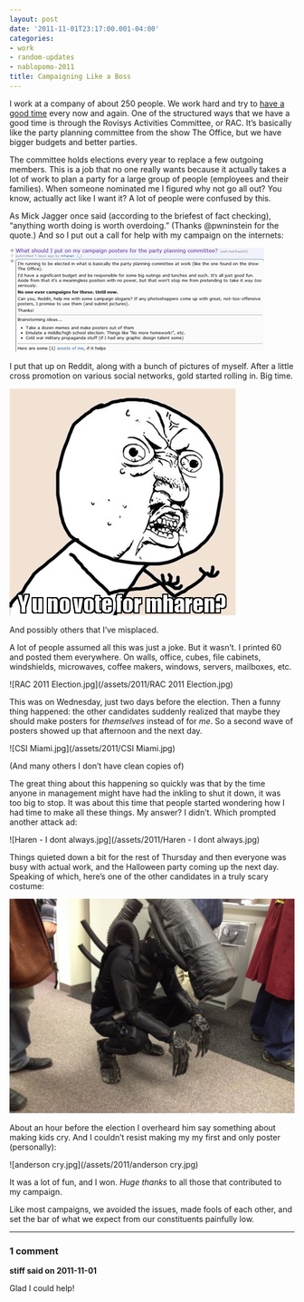 ```yaml
---
layout: post
date: '2011-11-01T23:17:00.001-04:00'
categories:
- work
- random-updates
- nablopomo-2011
title: Campaigning Like a Boss
---
```


I work at a company of about 250 people. We work hard and try to [have a good time](http://www.rovisys.com/about/just_for_fun.aspx) every now and again. One of the structured ways that we have a good time is through the Rovisys Activities Committee, or RAC. It’s basically like the party planning committee from the show The Office, but we have bigger budgets and better parties. 

The committee holds elections every year to replace a few outgoing members. This is a job that no one really wants because it actually takes a lot of work to plan a party for a large group of people (employees and their families). When someone nominated me I figured why not go all out? You know, actually act like I want it? A lot of people were confused by this.

As Mick Jagger once said (according to the briefest of fact checking), “anything worth doing is worth overdoing.” (Thanks @pwninstein for the quote.) And so I put out a call for help with my campaign on the internets:

![image-2011-11-01-4.png](/assets/2011/image-2011-11-01-4.png)

I put that up on Reddit, along with a bunch of pictures of myself. After a little cross promotion on various social networks, gold started rolling in. Big time.  

![whyyouno.jpg](/assets/2011/whyyouno.jpg)    

And possibly others that I’ve misplaced. 

A lot of people assumed all this was just a joke. But it wasn’t. I printed 60 and posted them everywhere. On walls, office, cubes, file cabinets, windshields, microwaves, coffee makers, windows, servers, mailboxes, etc.

![RAC 2011 Election.jpg](/assets/2011/RAC 2011 Election.jpg)

This was on Wednesday, just two days before the election. Then a funny thing happened: the other candidates suddenly realized that maybe they should make posters for *themselves* instead of for *me*. So a second wave of posters showed up that afternoon and the next day.  

![CSI Miami.jpg](/assets/2011/CSI Miami.jpg)  

(And many others I don’t have clean copies of)

The great thing about this happening so quickly was that by the time anyone in management might have had the inkling to shut it down, it was too big to stop. It was about this time that people started wondering how I had time to make all these things. My answer? I didn’t. Which prompted another attack ad:  

![Haren - I dont always.jpg](/assets/2011/Haren - I dont always.jpg)

Things quieted down a bit for the rest of Thursday and then everyone was busy with actual work, and the Halloween party coming up the next day. Speaking of which, here’s one of the other candidates in a truly scary costume:  

![IMG_0329.JPG](/assets/2011/IMG_0329.JPG)    

About an hour before the election I overheard him say something about making kids cry. And I couldn’t resist making my my first and only poster (personally):  

![anderson cry.jpg](/assets/2011/anderson cry.jpg)

It was a lot of fun, and I won. *Huge thanks* to all those that contributed to my campaign. 

Like most campaigns, we avoided the issues, made fools of each other, and set the bar of what we expect from our constituents painfully low.

---

### 1 comment

**stiff said on 2011-11-01**

Glad I could help!
